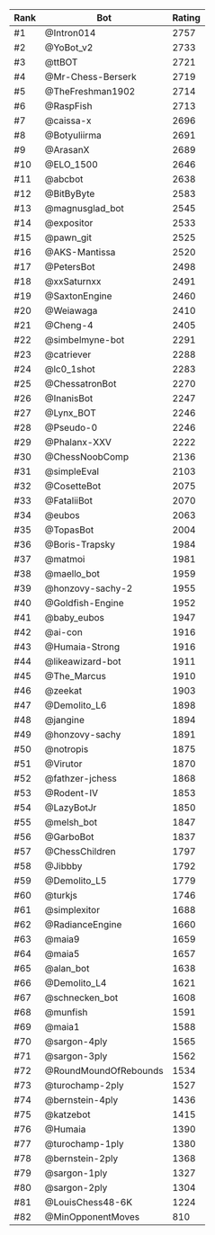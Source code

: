 Rank|Bot|Rating
---|---|---
#1|@Intron014|2757
#2|@YoBot_v2|2733
#3|@ttBOT|2721
#4|@Mr-Chess-Berserk|2719
#5|@TheFreshman1902|2714
#6|@RaspFish|2713
#7|@caissa-x|2696
#8|@Botyuliirma|2691
#9|@ArasanX|2689
#10|@ELO_1500|2646
#11|@abcbot|2638
#12|@BitByByte|2583
#13|@magnusglad_bot|2545
#14|@expositor|2533
#15|@pawn_git|2525
#16|@AKS-Mantissa|2520
#17|@PetersBot|2498
#18|@xxSaturnxx|2491
#19|@SaxtonEngine|2460
#20|@Weiawaga|2410
#21|@Cheng-4|2405
#22|@simbelmyne-bot|2291
#23|@catriever|2288
#24|@lc0_1shot|2283
#25|@ChessatronBot|2270
#26|@InanisBot|2247
#27|@Lynx_BOT|2246
#28|@Pseudo-0|2246
#29|@Phalanx-XXV|2222
#30|@ChessNoobComp|2136
#31|@simpleEval|2103
#32|@CosetteBot|2075
#33|@FataliiBot|2070
#34|@eubos|2063
#35|@TopasBot|2004
#36|@Boris-Trapsky|1984
#37|@matmoi|1981
#38|@maello_bot|1959
#39|@honzovy-sachy-2|1955
#40|@Goldfish-Engine|1952
#41|@baby_eubos|1947
#42|@ai-con|1916
#43|@Humaia-Strong|1916
#44|@likeawizard-bot|1911
#45|@The_Marcus|1910
#46|@zeekat|1903
#47|@Demolito_L6|1898
#48|@jangine|1894
#49|@honzovy-sachy|1891
#50|@notropis|1875
#51|@Virutor|1870
#52|@fathzer-jchess|1868
#53|@Rodent-IV|1853
#54|@LazyBotJr|1850
#55|@melsh_bot|1847
#56|@GarboBot|1837
#57|@ChessChildren|1797
#58|@Jibbby|1792
#59|@Demolito_L5|1779
#60|@turkjs|1746
#61|@simplexitor|1688
#62|@RadianceEngine|1660
#63|@maia9|1659
#64|@maia5|1657
#65|@alan_bot|1638
#66|@Demolito_L4|1621
#67|@schnecken_bot|1608
#68|@munfish|1591
#69|@maia1|1588
#70|@sargon-4ply|1565
#71|@sargon-3ply|1562
#72|@RoundMoundOfRebounds|1534
#73|@turochamp-2ply|1527
#74|@bernstein-4ply|1436
#75|@katzebot|1415
#76|@Humaia|1390
#77|@turochamp-1ply|1380
#78|@bernstein-2ply|1368
#79|@sargon-1ply|1327
#80|@sargon-2ply|1304
#81|@LouisChess48-6K|1224
#82|@MinOpponentMoves|810

